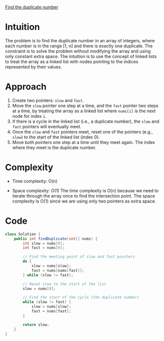 [Find the duplicate number](https://leetcode.com/problems/find-the-duplicate-number/description/)

# Intuition
The problem is to find the duplicate number in an array of integers, where each number is in the range [1, n] and there is exactly one duplicate. The constraint is to solve the problem without modifying the array and using only constant extra space. The intuition is to use the concept of linked lists to treat the array as a linked list with nodes pointing to the indices represented by their values.

# Approach
1. Create two pointers: `slow` and `fast`.
2. Move the `slow` pointer one step at a time, and the `fast` pointer two steps at a time, by treating the array as a linked list where `nums[i]` is the next node for index `i`.
3. If there is a cycle in the linked list (i.e., a duplicate number), the `slow` and `fast` pointers will eventually meet.
4. Once the `slow` and `fast` pointers meet, reset one of the pointers (e.g., `slow`) to the start of the linked list (index 0).
5. Move both pointers one step at a time until they meet again. The index where they meet is the duplicate number.

# Complexity
- Time complexity: O(n)
* Space complexity: O(1)
The time complexity is O(n) because we need to iterate through the array once to find the intersection point. The space complexity is O(1) since we are using only two pointers as extra space.

# Code
```java
class Solution {
    public int findDuplicate(int[] nums) {
        int slow = nums[0];
        int fast = nums[0];

        // Find the meeting point of slow and fast pointers
        do {
            slow = nums[slow];
            fast = nums[nums[fast]];
        } while (slow != fast);

        // Reset slow to the start of the list
        slow = nums[0];

        // Find the start of the cycle (the duplicate number)
        while (slow != fast) {
            slow = nums[slow];
            fast = nums[fast];
        }

        return slow;
    }
}
```